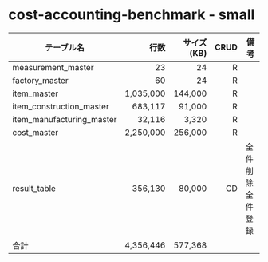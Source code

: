 # cost-accounting-benchmark - small

| テーブル名                |      行数 | サイズ(KB) | CRUD | 備考             |
| ------------------------- | --------: | ---------: | ---: | ---------------- |
| measurement_master        |        23 |         24 |    R |                  |
| factory_master            |        60 |         24 |    R |                  |
| item_master               | 1,035,000 |    144,000 |    R |                  |
| item_construction_master  |   683,117 |     91,000 |    R |                  |
| item_manufacturing_master |    32,116 |      3,320 |    R |                  |
| cost_master               | 2,250,000 |    256,000 |    R |                  |
| result_table              |   356,130 |     80,000 |   CD | 全件削除全件登録 |
| 合計                      | 4,356,446 |    577,368 |      |                  |


